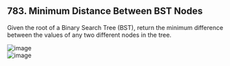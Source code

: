 ## 783. Minimum Distance Between BST Nodes

Given the root of a Binary Search Tree (BST), return the minimum difference between the values of any two different nodes in the tree.

![image](https://user-images.githubusercontent.com/58635762/219693541-19c6cbba-98df-472a-abb5-d26c5b15d3ce.png)<br/>
![image](https://user-images.githubusercontent.com/58635762/219693577-97e99611-a920-4394-8cfa-4a94e667b54c.png)

